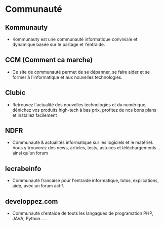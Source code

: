 # Communauté #

## Kommunauty ##
* Kommunauty est une communauté informatique conviviale et dynamique basée sur le partage et l'entraide.
## CCM (Comment ca marche) ##
* Ce site de communauté permet de se dépanner, se faire aider et se former à l'informatique et aux nouvelles technologies.
## Clubic ##
* Retrouvez l'actualité des nouvelles technologies et du numérique, dénichez vos produits high-tech à bas prix, profitez de nos bons plans et installez facilement
## NDFR ##
* Communauté & actualités informatique sur les logiciels et le matériel. Vous y trouverez des news, articles, tests, astuces et téléchargements... ainsi qu'un forum 
## lecrabeinfo ##
* Communauté francaise pour l'entraide informatique, tutos, explications, aide, avec un forum actif.
## developpez.com ##
* Communauté d'entaide de touts les langagues de programation PHP, JAVA, Python ... .
